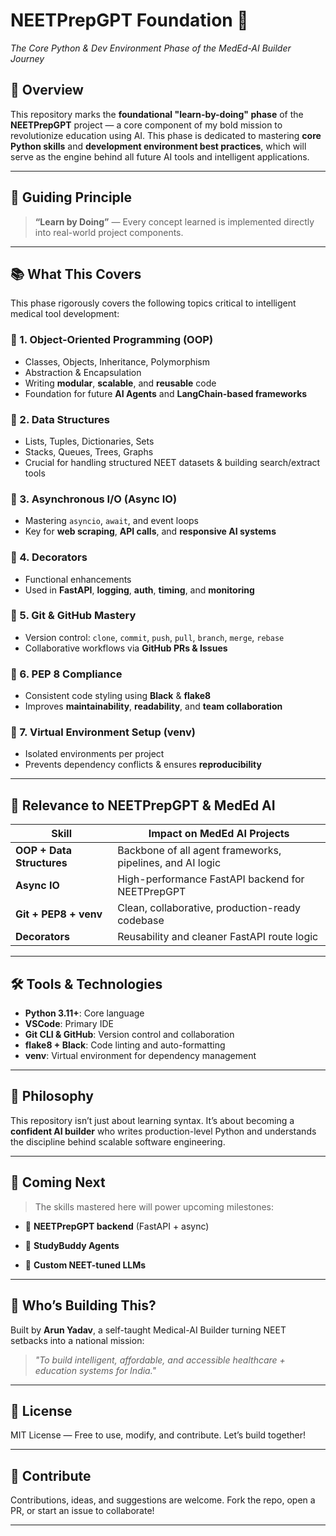 # NEETPrepGPT Foundation 🚀  
_The Core Python & Dev Environment Phase of the MedEd-AI Builder Journey_

## 🔰 Overview

This repository marks the **foundational "learn-by-doing" phase** of the **NEETPrepGPT** project — a core component of my bold mission to revolutionize education using AI. This phase is dedicated to mastering **core Python skills** and **development environment best practices**, which will serve as the engine behind all future AI tools and intelligent applications.

---

## 🧭 Guiding Principle

> **“Learn by Doing”** — Every concept learned is implemented directly into real-world project components.

---

## 📚 What This Covers

This phase rigorously covers the following topics critical to intelligent medical tool development:

### 🔹 1. Object-Oriented Programming (OOP)
- Classes, Objects, Inheritance, Polymorphism  
- Abstraction & Encapsulation  
- Writing **modular**, **scalable**, and **reusable** code  
- Foundation for future **AI Agents** and **LangChain-based frameworks**

### 🔹 2. Data Structures
- Lists, Tuples, Dictionaries, Sets  
- Stacks, Queues, Trees, Graphs  
- Crucial for handling structured NEET datasets & building search/extract tools  

### 🔹 3. Asynchronous I/O (Async IO)
- Mastering `asyncio`, `await`, and event loops  
- Key for **web scraping**, **API calls**, and **responsive AI systems**

### 🔹 4. Decorators
- Functional enhancements  
- Used in **FastAPI**, **logging**, **auth**, **timing**, and **monitoring**

### 🔹 5. Git & GitHub Mastery
- Version control: `clone`, `commit`, `push`, `pull`, `branch`, `merge`, `rebase`  
- Collaborative workflows via **GitHub PRs & Issues**

### 🔹 6. PEP 8 Compliance
- Consistent code styling using **Black** & **flake8**  
- Improves **maintainability**, **readability**, and **team collaboration**

### 🔹 7. Virtual Environment Setup (venv)
- Isolated environments per project  
- Prevents dependency conflicts & ensures **reproducibility**

---

## 🎯 Relevance to NEETPrepGPT & MedEd AI

| Skill | Impact on MedEd AI Projects |
|------|------------------------------|
| **OOP + Data Structures** | Backbone of all agent frameworks, pipelines, and AI logic |
| **Async IO** | High-performance FastAPI backend for NEETPrepGPT |
| **Git + PEP8 + venv** | Clean, collaborative, production-ready codebase |
| **Decorators** | Reusability and cleaner FastAPI route logic |

---

## 🛠️ Tools & Technologies

- **Python 3.11+**: Core language  
- **VSCode**: Primary IDE  
- **Git CLI & GitHub**: Version control and collaboration  
- **flake8 + Black**: Code linting and auto-formatting  
- **venv**: Virtual environment for dependency management

---

## 🧠 Philosophy

This repository isn’t just about learning syntax. It’s about becoming a **confident AI builder** who writes production-level Python and understands the discipline behind scalable software engineering.

---

## 🔗 Coming Next

> The skills mastered here will power upcoming milestones:
- 🧬 **NEETPrepGPT backend** (FastAPI + async)
- 🧠 **StudyBuddy Agents**
  
- 🤖 **Custom NEET-tuned LLMs**

---

## 🙋 Who’s Building This?

Built by **Arun Yadav**, a self-taught Medical-AI Builder turning NEET setbacks into a national mission:  
> _"To build intelligent, affordable, and accessible healthcare + education systems for India."_

---

## 📌 License

MIT License — Free to use, modify, and contribute. Let’s build together!

---

## 🌱 Contribute

Contributions, ideas, and suggestions are welcome. Fork the repo, open a PR, or start an issue to collaborate!

---
